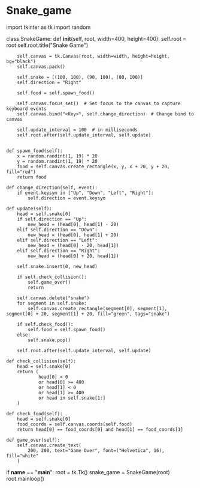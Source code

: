 # Snake_game
import tkinter as tk
import random

class SnakeGame:
    def __init__(self, root, width=400, height=400):
        self.root = root
        self.root.title("Snake Game")

        self.canvas = tk.Canvas(root, width=width, height=height, bg="black")
        self.canvas.pack()

        self.snake = [(100, 100), (90, 100), (80, 100)]
        self.direction = "Right"

        self.food = self.spawn_food()

        self.canvas.focus_set()  # Set focus to the canvas to capture keyboard events
        self.canvas.bind("<Key>", self.change_direction)  # Change bind to canvas

        self.update_interval = 100  # in milliseconds
        self.root.after(self.update_interval, self.update)


    def spawn_food(self):
        x = random.randint(1, 19) * 20
        y = random.randint(1, 19) * 20
        food = self.canvas.create_rectangle(x, y, x + 20, y + 20, fill="red")
        return food

    def change_direction(self, event):
        if event.keysym in ["Up", "Down", "Left", "Right"]:
            self.direction = event.keysym

    def update(self):
        head = self.snake[0]
        if self.direction == "Up":
            new_head = (head[0], head[1] - 20)
        elif self.direction == "Down":
            new_head = (head[0], head[1] + 20)
        elif self.direction == "Left":
            new_head = (head[0] - 20, head[1])
        elif self.direction == "Right":
            new_head = (head[0] + 20, head[1])

        self.snake.insert(0, new_head)

        if self.check_collision():
            self.game_over()
            return

        self.canvas.delete("snake")
        for segment in self.snake:
            self.canvas.create_rectangle(segment[0], segment[1], segment[0] + 20, segment[1] + 20, fill="green", tags="snake")

        if self.check_food():
            self.food = self.spawn_food()
        else:
            self.snake.pop()

        self.root.after(self.update_interval, self.update)

    def check_collision(self):
        head = self.snake[0]
        return (
                head[0] < 0
                or head[0] >= 400
                or head[1] < 0
                or head[1] >= 400
                or head in self.snake[1:]
        )

    def check_food(self):
        head = self.snake[0]
        food_coords = self.canvas.coords(self.food)
        return head[0] == food_coords[0] and head[1] == food_coords[1]

    def game_over(self):
        self.canvas.create_text(
            200, 200, text="Game Over", font=("Helvetica", 16), fill="white"
        )

if __name__ == "__main__":
    root = tk.Tk()
    snake_game = SnakeGame(root)
    root.mainloop()
